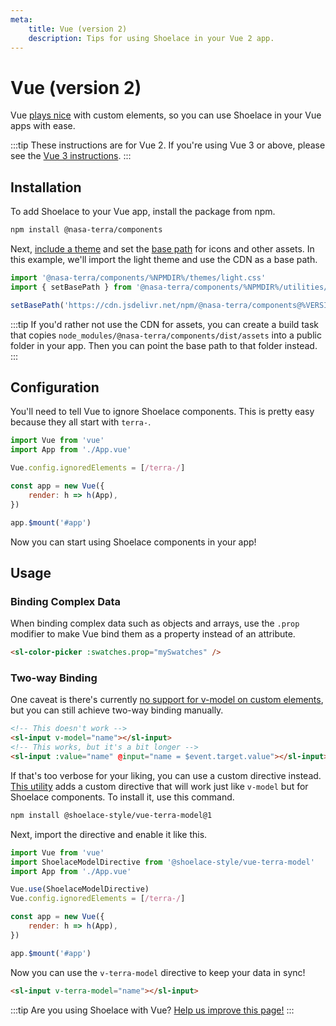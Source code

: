 ```yaml
---
meta:
    title: Vue (version 2)
    description: Tips for using Shoelace in your Vue 2 app.
---
```


# Vue (version 2)

Vue [plays nice](https://custom-elements-everywhere.com/#vue) with custom elements, so you can use Shoelace in your Vue apps with ease.

:::tip
These instructions are for Vue 2. If you're using Vue 3 or above, please see the [Vue 3 instructions](/frameworks/vue).
:::

## Installation

To add Shoelace to your Vue app, install the package from npm.

```bash
npm install @nasa-terra/components
```

Next, [include a theme](/getting-started/themes) and set the [base path](/getting-started/installation#setting-the-base-path) for icons and other assets. In this example, we'll import the light theme and use the CDN as a base path.

```jsx
import '@nasa-terra/components/%NPMDIR%/themes/light.css'
import { setBasePath } from '@nasa-terra/components/%NPMDIR%/utilities/base-path'

setBasePath('https://cdn.jsdelivr.net/npm/@nasa-terra/components@%VERSION%/%CDNDIR%/')
```

:::tip
If you'd rather not use the CDN for assets, you can create a build task that copies `node_modules/@nasa-terra/components/dist/assets` into a public folder in your app. Then you can point the base path to that folder instead.
:::

## Configuration

You'll need to tell Vue to ignore Shoelace components. This is pretty easy because they all start with `terra-`.

```js
import Vue from 'vue'
import App from './App.vue'

Vue.config.ignoredElements = [/terra-/]

const app = new Vue({
    render: h => h(App),
})

app.$mount('#app')
```

Now you can start using Shoelace components in your app!

## Usage

### Binding Complex Data

When binding complex data such as objects and arrays, use the `.prop` modifier to make Vue bind them as a property instead of an attribute.

```html
<sl-color-picker :swatches.prop="mySwatches" />
```

### Two-way Binding

One caveat is there's currently [no support for v-model on custom elements](https://github.com/vuejs/vue/issues/7830), but you can still achieve two-way binding manually.

```html
<!-- This doesn't work -->
<sl-input v-model="name"></sl-input>
<!-- This works, but it's a bit longer -->
<sl-input :value="name" @input="name = $event.target.value"></sl-input>
```

If that's too verbose for your liking, you can use a custom directive instead. [This utility](https://www.npmjs.com/package/@shoelace-style/vue-terra-model) adds a custom directive that will work just like `v-model` but for Shoelace components. To install it, use this command.

```bash
npm install @shoelace-style/vue-terra-model@1
```

Next, import the directive and enable it like this.

```js
import Vue from 'vue'
import ShoelaceModelDirective from '@shoelace-style/vue-terra-model'
import App from './App.vue'

Vue.use(ShoelaceModelDirective)
Vue.config.ignoredElements = [/terra-/]

const app = new Vue({
    render: h => h(App),
})

app.$mount('#app')
```

Now you can use the `v-terra-model` directive to keep your data in sync!

```html
<sl-input v-terra-model="name"></sl-input>
```

:::tip
Are you using Shoelace with Vue? [Help us improve this page!](https://github.com/terra-ui/components/blob/next/docs/frameworks/vue-2.md)
:::
